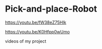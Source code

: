 # Pick-and-place-Robot



https://youtu.be/fW38eZ75Hlk

https://youtu.be/K0Hfpp0wUmo


videos of my project
